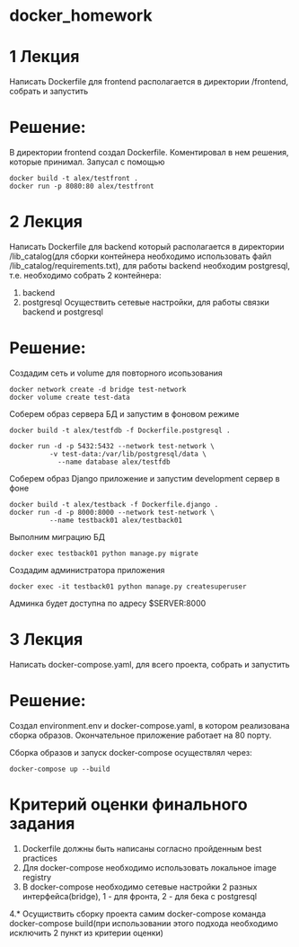 # docker_homework
# 1 Лекция
Написать Dockerfile для frontend располагается в директории /frontend, собрать и запустить

# Решение:
В директории frontend создал Dockerfile. Коментировал в нем решения,
которые принимал. 
Запусал с помощью
```
docker build -t alex/testfront .
docker run -p 8080:80 alex/testfront
```

# 2 Лекция
Написать Dockerfile для backend который располагается в директории /lib_catalog(для сборки контейнера необходимо использовать файл /lib_catalog/requirements.txt), для работы backend необходим postgresql, т.е. необходимо собрать 2 контейнера:
1. backend
2. postgresql
Осуществить сетевые настройки, для работы связки backend и postgresql

# Решение:
Создадим сеть и volume для повторного исопьзования
```
docker network create -d bridge test-network
docker volume create test-data
```

Соберем образ сервера БД и запустим в фоновом режиме
```
docker build -t alex/testfdb -f Dockerfile.postgresql .

docker run -d -p 5432:5432 --network test-network \
          -v test-data:/var/lib/postgresql/data \
            --name database alex/testfdb
```

Соберем образ Django приложение и запустим development сервер в фоне
```
docker build -t alex/testback -f Dockerfile.django .
docker run -d -p 8000:8000 --network test-network \
          --name testback01 alex/testback01
```

Выполним миграцию БД
```
docker exec testback01 python manage.py migrate
```

Создадим администратора приложения
```
docker exec -it testback01 python manage.py createsuperuser
```

Админка будет доступна по адресу $SERVER:8000

# 3 Лекция
Написать docker-compose.yaml, для всего проекта, собрать и запустить

# Решение:
Создал environment.env и docker-compose.yaml, в котором реализована 
сборка образов. Окончательное приложение работает на 80 порту. 

Сборка образов и запуск docker-compose осуществлял через:
```
docker-compose up --build
```

# Критерий оценки финального задания
1. Dockerfile должны быть написаны согласно пройденным best practices
2. Для docker-compose необходимо использовать локальное image registry
3. В docker-compose необходимо сетевые настройки 2 разных интерфейса(bridge), 1 - для фронта, 2 - для бека с postgresql

4.* Осущиствить сборку проекта самим docker-compose команда docker-compose build(при использовании этого подхода необходимо исключить 2 пункт из критерии оценки)

